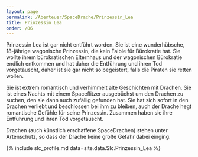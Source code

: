 ```yaml
---
layout: page
permalink: /Abenteuer/SpaceDrache/Prinzessin_Lea
title: Prinzessin Lea
order: /06
---
```


Prinzessin Lea ist gar nicht entführt worden. Sie ist eine wunderhübsche, 18-jährige wagonische Prinzessin, die kein Faible für Bürokratie hat. Sie wollte ihrem bürokratischen Elternhaus und der wagonischen Bürokratie endlich entkommen und hat daher die Entführung und ihren Tod vorgetäuscht, daher ist sie gar nicht so begeistert, falls die Piraten sie retten wollen.

Sie ist extrem romantisch und verhimmelt alte Geschichten mit Drachen. Sie ist eines Nachts mit einem Spaceflitzer ausgebüchst um den Drachen zu suchen, den sie dann auch zufällig gefunden hat. Sie hat sich sofort in den Drachen verliebt und beschlossen bei ihm zu bleiben, auch der Drache hegt romantische Gefühle für seine Prinzessin. Zusammen haben sie ihre Entführung und ihren Tod vorgetäuscht.

Drachen (auch künstlich erschaffene SpaceDrachen) stehen unter Artenschutz, so dass der Drache keine große Gefahr dabei einging.

{% include slc_profile.md data=site.data.Slc.Prinzessin_Lea %}
